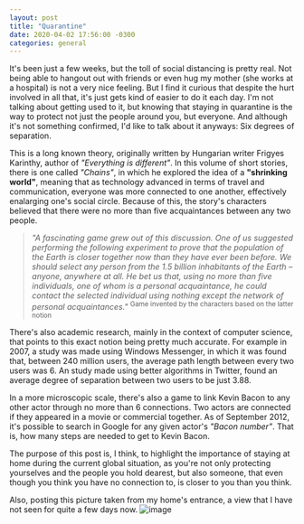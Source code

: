```yaml
---
layout: post
title: "Quarantine"
date: 2020-04-02 17:56:00 -0300
categories: general
---
```

It's been just a few weeks, but the toll of social distancing is pretty real. Not being able to hangout out with friends or even hug my mother (she works at a hospital) is not a very nice feeling. But I find it curious that despite the hurt involved in all that, it's just gets kind of easier to do it each day. I'm not talking about getting used to it, but knowing that staying in quarantine is the way to protect not just the people around you, but everyone. And although it's not something confirmed, I'd like to talk about it anyways: Six degrees of separation.

This is a long known theory, originally written by Hungarian writer Frigyes Karinthy, author of _"Everything is different"_. In this volume of short stories, there is one called _"Chains"_, in which he explored the idea of a **"shrinking world"**, meaning that as technology advanced in terms of travel and communication, everyone was more connected to one another, effectively enalarging one's social circle. Because of this, the story's characters believed that there were no more than five acquaintances between any two people. 

>_"A fascinating game grew out of this discussion. One of us suggested performing the following experiment to prove that the population of the Earth is closer together now than they have ever been before. We should select any person from the 1.5 billion inhabitants of the Earth – anyone, anywhere at all. He bet us that, using no more than five individuals, one of whom is a personal acquaintance, he could contact the selected individual using nothing except the network of personal acquaintances."_
<sup>Game invented by the characters based on the latter notion</sup>

There's also academic research, mainly in the context of computer science, that points to this exact notion being pretty much accurate. For example in 2007, a study was made using Windows Messenger, in which it was found that, between 240 million users, the average path length between every two users was 6. An study made using better algorithms in Twitter, found an average degree of separation between two users to be just 3.88.

In a more microscopic scale, there's also a game to link Kevin Bacon to any other actor through no more than 6 connections. Two actors are connected if they appeared in a movie or commercial together. As of September 2012, it's possible to search in Google for any given actor's _"Bacon number"_. That is, how many steps are needed to get to Kevin Bacon.

The purpose of this post is, I think, to highlight the importance of staying at home during the current global situation, as you're not only protecting yourselves and the people you hold dearest, but also someone, that even though you think you have no connection to, is closer to you than you think.

Also, posting this picture taken from my home's entrance, a view that I have not seen for quite a few days now.
![image](https://i.imgur.com/eEyUilD.jpg)